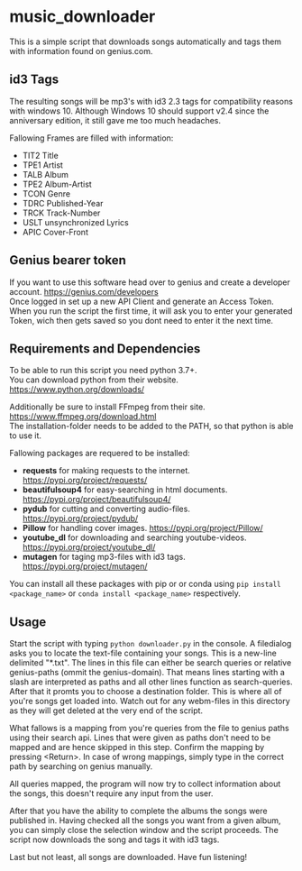 # music_downloader
This is a simple script that downloads songs automatically and tags them with information found on genius.com.

## id3 Tags
The resulting songs will be mp3's with id3 2.3 tags for compatibility reasons with windows 10.
Although Windows 10 should support v2.4 since the anniversary edition, it still gave me too much headaches.

Fallowing Frames are filled with information:
- TIT2 Title
- TPE1 Artist
- TALB Album
- TPE2 Album-Artist
- TCON Genre
- TDRC Published-Year
- TRCK Track-Number
- USLT unsynchronized Lyrics
- APIC Cover-Front

## Genius bearer token
If you want to use this software head over to genius and create a developer account. https://genius.com/developers   
Once logged in set up a new API Client and generate an Access Token.
When you run the script the first time, it will ask you to enter your generated Token, wich then gets saved so you dont need to enter it the next time.

## Requirements and Dependencies
To be able to run this script you need python 3.7+.   
You can download python from their website. 
https://www.python.org/downloads/

Additionally be sure to install FFmpeg from their site. https://www.ffmpeg.org/download.html   
The installation-folder needs to be added to the PATH, so that python is able to use it.

Fallowing packages are requered to be installed:
- **requests** for making requests to the internet. https://pypi.org/project/requests/
- **beautifulsoup4** for easy-searching in html documents. https://pypi.org/project/beautifulsoup4/
- **pydub** for cutting and converting audio-files. https://pypi.org/project/pydub/
- **Pillow** for handling cover images. https://pypi.org/project/Pillow/
- **youtube_dl** for downloading and searching youtube-videos. https://pypi.org/project/youtube_dl/
- **mutagen** for taging mp3-files with id3 tags. https://pypi.org/project/mutagen/

You can install all these packages with pip or or conda using `pip install <package_name>` or <code>conda&nbsp;install&nbsp;<package_name></code> respectively.

## Usage
Start the script with typing `python downloader.py` in the console.
A filedialog asks you to locate the text-file containing your songs. This is a new-line delimited "*.txt".
The lines in this file can either be search queries or relative genius-paths (ommit the genius-domain).
That means lines starting with a slash are interpreted as paths and all other lines function as search-queries.
After that it promts you to choose a destination folder. This is where all of you're songs get loaded into.
Watch out for any webm-files in this directory as they will get deleted at the very end of the script.

What fallows is a mapping from you're queries from the file to genius paths using their search api.
Lines that were given as paths don't need to be mapped and are hence skipped in this step.
Confirm the mapping by pressing &lt;Return&gt;. In case of wrong mappings, simply type in the correct path by searching on genius manually.

All queries mapped, the program will now try to collect information about the songs, this doesn't require any input from the user.

After that you have the ability to complete the albums the songs were published in.
Having checked all the songs you want from a given album, you can simply close the selection window and the script proceeds.
The script now downloads the song and tags it with id3 tags.

Last but not least, all songs are downloaded. Have fun listening!
